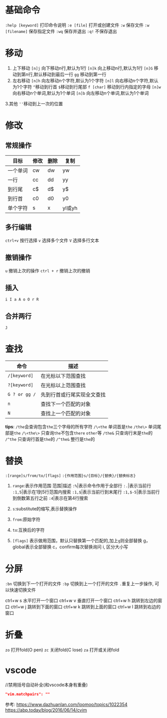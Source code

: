# 基础命令
`:help [keyword]` 打印命令说明
`:e [file]` 打开或创建文件
`:w` 保存文件
`:w [filename]` 保存指定文件
`:wq` 保存并退出
`:q!` 不保存退出
# 移动
1. 上下移动
`[n]j` 向下移动n行,默认为1行
`[n]k` 向上移动n行,默认为1行
`[n]G` 移动到第n行,默认移动到最后一行
`gg` 移动到第一行
2. 左右移动
`[n]h` 向左移动n个字符,默认为1个字符
`[n]l` 向右移动n个字符,默认为1个字符
`^`移动到行首
`$`移动到行尾部
`f [char]` 移动到行内指定的字母
`[n]w` 向右移动n个单词,默认为1个单词
`[n]b` 向左移动n个单词,默认为1个单词

3.其他
`''`移动到上一次的位置

# 修改
## 常规操作
目标|修改|删除|复制
--|--|--|--
一个单词|cw|dw|yw
一行|cc|dd|yy
到行尾|c\$|d\$|y$
到行首|c0|d0|y0
单个字符|s|x|yl或yh

## 多行编辑
`ctrl+v` 按行选择
`v` 选择多个文件
`V` 选择多行文本

## 撤销操作
`u` 撤销上次的操作
`ctrl + r` 撤销上次的撤销

## 插入
`i I a A o O r R`

## 合并两行
`J`

# 查找
命令|描述
--|--
`/[keyword]`|在光标以下范围查找
`?[keyword]`|在光标以上范围查找
`G ? or gg /`|先到行首或行尾实现全文查找
`n`|查找下一个匹配的对象
`N`|查找上一个匹配的对象

**tips**:
`/the`会查询包含`the`三个字母的所有字符
`/\<the` 单词首是`the`
`/the\>` 单词尾部是`the`
`/\<the\>` 只查询`the`不包含`there` `other`等
`/the&` 只查询行末是`the`的
`/^the` 只查询行首是`the`的
`/^the&` 整行是`the`的

# 替换
`:[range]s/from/to/[flags]` `:{作用范围}s/{目标}/{替换}/{替换标志}`
1. `range`:表示作用范围
范围|描述
`:%`|表示命令作用于全部行
`:.`|表示当前行
`:1,5`|表示在1到5行范围内搜索
`:1,$`|表示当前行到末尾行
`:1,$-5`|表示当前行到倒数第五行之前
`:4`|表示在第4行搜索

2. `s`:substitute的缩写,表示替换操作
3. `from`:原始字符
4. `to`:互换后的字符
5. `[flags]` 表示做用范围，默认只替换第一个匹配的,加上`g`则全部替换
g，global表示全部替换
c，confirm每次替换询问
i, 区分大小写

# 分屏
`:bn` 切换到下一个打开的文件
`:bp` 切换到上一个打开的文件
`.`重复上一步操作, 可以快速切换文件

ctrl+w s 水平打开一个窗口
ctrl+w v 垂直打开一个窗口
ctrl+w h 跳转到左边的窗口
ctrl+w j 跳转到下面的窗口
ctrl+w k 跳转到上面的窗口
ctrl+w l 跳转到右边的窗口

# 折叠
`zo` 打开fold(O pen)
`zc` 关闭fold(C lose)
`za` 打开或关闭fold

# vscode

//禁用括号自动补全(和vscode本身有重叠)
```json
"vim.matchpairs": ""
```
参考:
https://www.dazhuanlan.com/loomoo/topics/1022354
https://abp.today/blog/2016/06/14/cvim